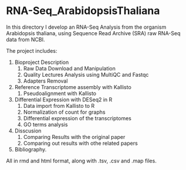 # RNA-Seq_ArabidopsisThaliana

In this directory I develop an RNA-Seq Analysis from the organism Arabidopsis thaliana, using Sequence Read Archive (SRA) raw RNA-Seq data from NCBI. 

The project includes:

1. Bioproject Description
    1. Raw Data Download and Manipulation
    2. Quality Lectures Analysis using MultiQC and Fastqc
    3. Adapters Removal 
2. Reference Transcriptome assembly with Kallisto
    1. Pseudoalignment with Kallisto
3. Differential Expression with DESeq2 in R
    1. Data import from Kallisto to R
    2. Normalization of count for graphs 
    3. Differential expression of the transcriptomes
    4. GO terms analysis
4. Disscusion
    1. Comparing Results with the original paper
    2. Comparing out results with othe related papers
5. Bibliography. 

All in rmd and html format, along with .tsv, .csv and .map files.
